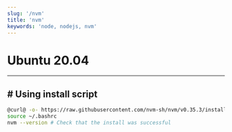 ```yaml
---
slug: '/nvm'
title: 'nvm'
keywords: 'node, nodejs, nvm'
---
```


# Ubuntu 20.04

---

## # Using install script

```bash
@curl@ -o- https://raw.githubusercontent.com/nvm-sh/nvm/v0.35.3/install.sh | bash
source ~/.bashrc
nvm --version # Check that the install was successful
```
